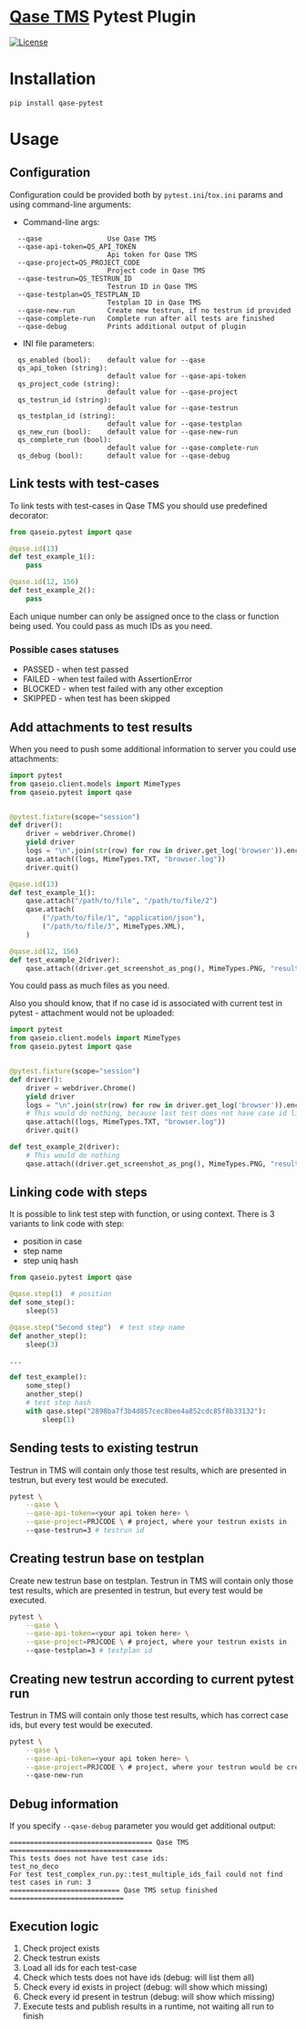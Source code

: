 # [Qase TMS](https://qase.io) Pytest Plugin

[![License](https://lxgaming.github.io/badges/License-Apache%202.0-blue.svg)](https://www.apache.org/licenses/LICENSE-2.0)

# Installation

```
pip install qase-pytest
```

# Usage

## Configuration

Configuration could be provided both by `pytest.ini`/`tox.ini` params
and using command-line arguments:

* Command-line args:
```
  --qase                Use Qase TMS
  --qase-api-token=QS_API_TOKEN
                        Api token for Qase TMS
  --qase-project=QS_PROJECT_CODE
                        Project code in Qase TMS
  --qase-testrun=QS_TESTRUN_ID
                        Testrun ID in Qase TMS
  --qase-testplan=QS_TESTPLAN_ID
                        Testplan ID in Qase TMS
  --qase-new-run        Create new testrun, if no testrun id provided
  --qase-complete-run   Complete run after all tests are finished
  --qase-debug          Prints additional output of plugin
```

* INI file parameters:

```
  qs_enabled (bool):    default value for --qase
  qs_api_token (string):
                        default value for --qase-api-token
  qs_project_code (string):
                        default value for --qase-project
  qs_testrun_id (string):
                        default value for --qase-testrun
  qs_testplan_id (string):
                        default value for --qase-testplan
  qs_new_run (bool):    default value for --qase-new-run
  qs_complete_run (bool):
                        default value for --qase-complete-run
  qs_debug (bool):      default value for --qase-debug
```

## Link tests with test-cases

To link tests with test-cases in Qase TMS you should use predefined decorator:

```python
from qaseio.pytest import qase

@qase.id(13)
def test_example_1():
    pass

@qase.id(12, 156)
def test_example_2():
    pass
```

Each unique number can only be assigned once to the class or function being used. You could pass as much IDs as you need.

### Possible cases statuses

- PASSED - when test passed
- FAILED - when test failed with AssertionError
- BLOCKED - when test failed with any other exception
- SKIPPED - when test has been skipped

## Add attachments to test results

When you need to push some additional information to server you could use
attachments:

```python
import pytest
from qaseio.client.models import MimeTypes
from qaseio.pytest import qase


@pytest.fixture(scope="session")
def driver():
    driver = webdriver.Chrome()
    yield driver
    logs = "\n".join(str(row) for row in driver.get_log('browser')).encode('utf-8')
    qase.attach((logs, MimeTypes.TXT, "browser.log"))
    driver.quit()

@qase.id(13)
def test_example_1():
    qase.attach("/path/to/file", "/path/to/file/2")
    qase.attach(
        ("/path/to/file/1", "application/json"),
        ("/path/to/file/3", MimeTypes.XML),
    )

@qase.id(12, 156)
def test_example_2(driver):
    qase.attach((driver.get_screenshot_as_png(), MimeTypes.PNG, "result.png"))
```

You could pass as much files as you need.

Also you should know, that if no case id is associated with current test in
pytest - attachment would not be uploaded:

```python
import pytest
from qaseio.client.models import MimeTypes
from qaseio.pytest import qase


@pytest.fixture(scope="session")
def driver():
    driver = webdriver.Chrome()
    yield driver
    logs = "\n".join(str(row) for row in driver.get_log('browser')).encode('utf-8')
    # This would do nothing, because last test does not have case id link
    qase.attach((logs, MimeTypes.TXT, "browser.log"))
    driver.quit()

def test_example_2(driver):
    # This would do nothing
    qase.attach((driver.get_screenshot_as_png(), MimeTypes.PNG, "result.png"))
```

## Linking code with steps

It is possible to link test step with function, or using context.
There is 3 variants to link code with step:
- position in case
- step name
- step uniq hash

```python
from qaseio.pytest import qase

@qase.step(1)  # position
def some_step():
    sleep(5)

@qase.step("Second step")  # test step name
def another_step():
    sleep(3)

...

def test_example():
    some_step()
    another_step()
    # test step hash
    with qase.step("2898ba7f3b4d857cec8bee4a852cdc85f8b33132"):
        sleep(1)
```

## Sending tests to existing testrun

Testrun in TMS will contain only those test results, which are presented in testrun,
but every test would be executed.

```bash
pytest \
    --qase \
    --qase-api-token=<your api token here> \
    --qase-project=PRJCODE \ # project, where your testrun exists in
    --qase-testrun=3 # testrun id
```

## Creating testrun base on testplan

Create new testrun base on testplan. Testrun in TMS will contain only those
test results, which are presented in testrun, but every test would be executed.

```bash
pytest \
    --qase \
    --qase-api-token=<your api token here> \
    --qase-project=PRJCODE \ # project, where your testrun exists in
    --qase-testplan=3 # testplan id
```

## Creating new testrun according to current pytest run

Testrun in TMS will contain only those test results, which has correct case ids,
but every test would be executed.

```bash
pytest \
    --qase \
    --qase-api-token=<your api token here> \
    --qase-project=PRJCODE \ # project, where your testrun would be created
    --qase-new-run
```

## Debug information
If you specify `--qase-debug` parameter you would get additional output:

```
=================================== Qase TMS ===================================
This tests does not have test case ids:
test_no_deco
For test test_complex_run.py::test_multiple_ids_fail could not find test cases in run: 3
=========================== Qase TMS setup finished ============================
```

## Execution logic

1. Check project exists
2. Check testrun exists
3. Load all ids for each test-case
4. Check which tests does not have ids (debug: will list them all)
5. Check every id exists in project (debug: will show which missing)
6. Check every id present in testrun (debug: will show which missing)
7. Execute tests and publish results in a runtime,
not waiting all run to finish
